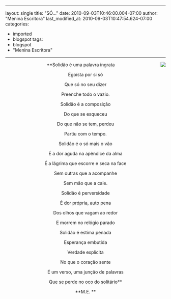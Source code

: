 
---
layout: single
title: "SÓ..."
date: 2010-09-03T10:46:00.004-07:00
author: "Menina Escritora"
last_modified_at: 2010-09-03T10:47:54.624-07:00
categories:
  - imported
  - blogspot
tags:
  - blogspot
  - "Menina Escritora"
---

<div class="separator" style="clear: both; text-align: center;"><a href="http://3.bp.blogspot.com/_z_10QEMOdlA/TH-RamWfe7I/AAAAAAAAAJU/ccS-6ucid-A/s1600/A-solidao.jpg" imageanchor="1" style="clear: right; float: right; margin-bottom: 1em; margin-left: 1em;"><img border="0" src="http://3.bp.blogspot.com/_z_10QEMOdlA/TH-RamWfe7I/AAAAAAAAAJU/ccS-6ucid-A/s320/A-solidao.jpg"/></a>
**Solidão é uma palavra ingrata

Egoísta por si só

Que só no seu dizer

Preenche todo o vazio.

Solidão é a composição

Do que se esqueceu 

Do que não se tem, perdeu

Partiu com o tempo.

Solidão é o só mais o vão

É a dor aguda na apêndice da alma

É a lágrima que escorre e seca na face

Sem outras que a acompanhe

Sem mão que a cale.

Solidão é perversidade

É dor própria, auto pena

Dos olhos que vagam ao redor

E morrem no relógio parado

Solidão é estima penada

Esperança embutida

Verdade explícita

No que o coração sente

É um verso, uma junção de palavras

Que se perde no oco do solitário**



**M.E. **